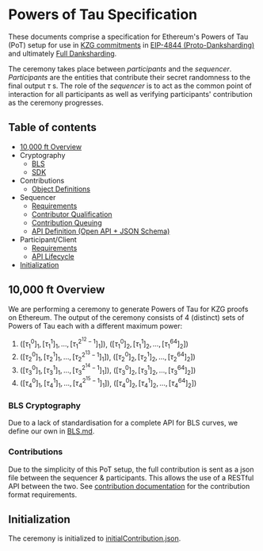 # Powers of Tau Specification
These documents comprise a specification for Ethereum's Powers of Tau (PoT) setup for use in [KZG commitments](https://dankradfeist.de/ethereum/2020/06/16/kate-polynomial-commitments.html) in [EIP-4844 (Proto-Danksharding)](https://eips.ethereum.org/EIPS/eip-4844) and ultimately [Full Danksharding](https://notes.ethereum.org/@dankrad/new_sharding).

The ceremony takes place between _participants_ and the _sequencer_.  _Participants_ are the entities that contribute their secret randomness to the final output $\tau$ s. The role of the _sequencer_ is to act as the common point of interaction for all participants as well as verifying participants' contribution as the ceremony progresses.

## Table of contents
* [10,000 ft Overview](#10000-ft-overview)
* Cryptography
    * [BLS](./docs/cryptography/BLS.md)
    * [SDK](./docs/cryptography/sdk.md)
* Contributions
    * [Object Definitions](./docs/contribution/contribution.md)
* Sequencer
    * [Requirements](./docs/sequencer/sequencer.md)
    * [Contributor Qualification](./docs/sequencer/contributorQualification.md)
    * [Contribution Queuing](./docs/sequencer/queueStrategy.md)
    * [API Definition (Open API + JSON Schema)](./apiSpec)
* Participant/Client
    * [Requirements](./docs/participant/participant.md)
    * [API Lifecycle](./docs/participant/lifecycle.md)
* [Initialization](#initialization)

## 10,000 ft Overview
We are performing a ceremony to generate Powers of Tau for KZG proofs on Ethereum. The output of the ceremony consists of 4 (distinct) sets of Powers of Tau each with a different maximum power:
1. $([\tau_1^0]_1, [\tau_1^1]_1, \dots, [\tau_1^{2^{12}-1}]_1])$, $([\tau_1^0]_2, [\tau_1^1]_2, \dots, [\tau_1^{64}]_2])$
2. $([\tau_2^0]_1, [\tau_2^1]_1, \dots, [\tau_2^{2^{13}-1}]_1])$, $([\tau_2^0]_2, [\tau_2^1]_2, \dots, [\tau_2^{64}]_2])$
3. $([\tau_3^0]_1, [\tau_3^1]_1, \dots, [\tau_3^{2^{14}-1}]_1])$, $([\tau_3^0]_2, [\tau_3^1]_2, \dots, [\tau_3^{64}]_2])$
4. $([\tau_4^0]_1, [\tau_4^1]_1, \dots, [\tau_4^{2^{15}-1}]_1])$, $([\tau_4^0]_2, [\tau_4^1]_2, \dots, [\tau_4^{64}]_2])$

### BLS Cryptography

Due to a lack of standardisation for a complete API for BLS curves, we define our own in [BLS.md](./docs/cryptography/BLS.md).

### Contributions

Due to the simplicity of this PoT setup, the full contribution is sent as a json file between the sequencer & participants. This allows the use of a RESTful API between the two. See [contribution documentation](./docs/contribution/contribution.md) for
the contribution format requirements.

## Initialization

The ceremony is initialized to [initialContribution.json](./initialContribution.json).

